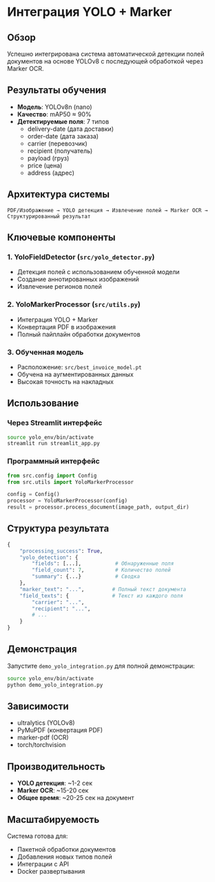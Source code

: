 # Интеграция YOLO + Marker

## Обзор

Успешно интегрирована система автоматической детекции полей документов на основе YOLOv8 с последующей обработкой через Marker OCR.

## Результаты обучения

- **Модель**: YOLOv8n (nano)
- **Качество**: mAP50 ≈ 90%
- **Детектируемые поля**: 7 типов
  - delivery-date (дата доставки)
  - order-date (дата заказа) 
  - carrier (перевозчик)
  - recipient (получатель)
  - payload (груз)
  - price (цена)
  - address (адрес)

## Архитектура системы

```
PDF/Изображение → YOLO детекция → Извлечение полей → Marker OCR → Структурированный результат
```

## Ключевые компоненты

### 1. YoloFieldDetector (`src/yolo_detector.py`)
- Детекция полей с использованием обученной модели
- Создание аннотированных изображений
- Извлечение регионов полей

### 2. YoloMarkerProcessor (`src/utils.py`)
- Интеграция YOLO + Marker
- Конвертация PDF в изображения
- Полный пайплайн обработки документов

### 3. Обученная модель
- Расположение: `src/best_invoice_model.pt`
- Обучена на аугментированных данных
- Высокая точность на накладных

## Использование

### Через Streamlit интерфейс
```bash
source yolo_env/bin/activate
streamlit run streamlit_app.py
```

### Программный интерфейс
```python
from src.config import Config
from src.utils import YoloMarkerProcessor

config = Config()
processor = YoloMarkerProcessor(config)
result = processor.process_document(image_path, output_dir)
```

## Структура результата

```python
{
    "processing_success": True,
    "yolo_detection": {
        "fields": [...],           # Обнаруженные поля
        "field_count": 7,          # Количество полей
        "summary": {...}           # Сводка
    },
    "marker_text": "...",         # Полный текст документа
    "field_texts": {              # Текст из каждого поля
        "carrier": "...",
        "recipient": "...",
        # ...
    }
}
```

## Демонстрация

Запустите `demo_yolo_integration.py` для полной демонстрации:

```bash
source yolo_env/bin/activate
python demo_yolo_integration.py
```

## Зависимости

- ultralytics (YOLOv8)
- PyMuPDF (конвертация PDF)
- marker-pdf (OCR)
- torch/torchvision

## Производительность

- **YOLO детекция**: ~1-2 сек
- **Marker OCR**: ~15-20 сек  
- **Общее время**: ~20-25 сек на документ

## Масштабируемость

Система готова для:
- Пакетной обработки документов
- Добавления новых типов полей
- Интеграции с API
- Docker развертывания
